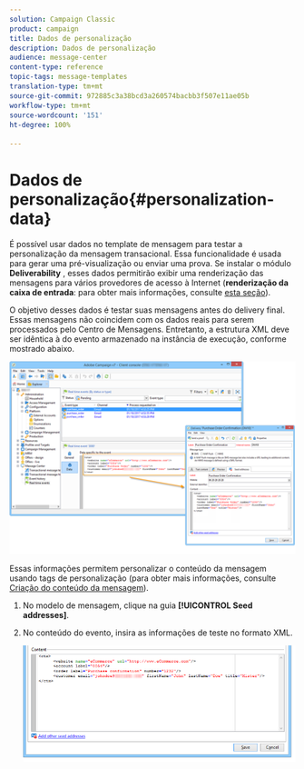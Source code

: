 ```yaml
---
solution: Campaign Classic
product: campaign
title: Dados de personalização
description: Dados de personalização
audience: message-center
content-type: reference
topic-tags: message-templates
translation-type: tm+mt
source-git-commit: 972885c3a38bcd3a260574bacbb3f507e11ae05b
workflow-type: tm+mt
source-wordcount: '151'
ht-degree: 100%

---
```



# Dados de personalização{#personalization-data}

É possível usar dados no template de mensagem para testar a personalização da mensagem transacional. Essa funcionalidade é usada para gerar uma pré-visualização ou enviar uma prova. Se instalar o módulo **Deliverability** , esses dados permitirão exibir uma renderização das mensagens para vários provedores de acesso à Internet (**renderização da caixa de entrada**: para obter mais informações, consulte [esta seção](../../delivery/using/inbox-rendering.md)).

O objetivo desses dados é testar suas mensagens antes do delivery final. Essas mensagens não coincidem com os dados reais para serem processados pelo Centro de Mensagens. Entretanto, a estrutura XML deve ser idêntica à do evento armazenado na instância de execução, conforme mostrado abaixo.

![](assets/messagecenter_create_custo_006.png)

Essas informações permitem personalizar o conteúdo da mensagem usando tags de personalização (para obter mais informações, consulte [Criação do conteúdo da mensagem](../../message-center/using/creating-message-content.md)).

1. No modelo de mensagem, clique na guia **[!UICONTROL Seed addresses]**.
1. No conteúdo do evento, insira as informações de teste no formato XML.

   ![](assets/messagecenter_create_custo_001.png)
